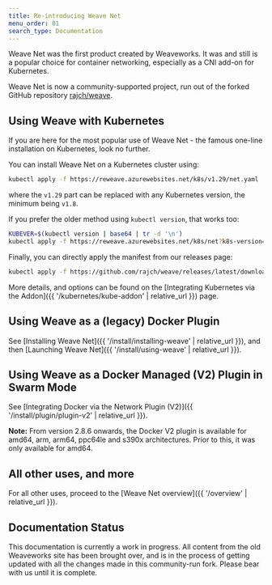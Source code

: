 ```yaml
---
title: Re-introducing Weave Net
menu_order: 01
search_type: Documentation
---
```

Weave Net was the first product created by Weaveworks. It was and still is a popular choice for container networking, especially as a CNI add-on for Kubernetes.

Weave Net is now a community-supported project, run out of the forked GitHub repository [rajch/weave](https://github.com/rajch/weave).

## Using Weave with Kubernetes

If you are here for the most popular use of Weave Net - the famous one-line installation on Kubernetes, look no further. 

You can install Weave Net on a Kubernetes cluster using:

```bash
kubectl apply -f https://reweave.azurewebsites.net/k8s/v1.29/net.yaml
```
where the `v1.29` part can be replaced with any Kubernetes version, the minimum being `v1.8`.

If you prefer the older method using `kubectl version`, that works too:

```bash
KUBEVER=$(kubectl version | base64 | tr -d '\n')
kubectl apply -f https://reweave.azurewebsites.net/k8s/net?k8s-version=$KUBEVER
```

Finally, you can directly apply the manifest from our releases page:

```bash
kubectl apply -f https://github.com/rajch/weave/releases/latest/download/weave-daemonset-k8s-1.11.yaml
```

More details, and options can be found on the [Integrating Kubernetes via the Addon]({{ '/kubernetes/kube-addon' | relative_url }}) page.

## Using Weave as a (legacy) Docker Plugin

See [Installing Weave Net]({{ '/install/installing-weave' | relative_url }}), and then [Launching Weave Net]({{ '/install/using-weave' | relative_url }}).

## Using Weave as a Docker Managed (V2) Plugin in Swarm Mode

See [Integrating Docker via the Network Plugin (V2)]({{ '/install/plugin/plugin-v2' | relative_url }}).

**Note:** From version 2.8.6 onwards, the Docker V2 plugin is available for amd64, arm, arm64, ppc64le and s390x architectures. Prior to this, it was only available for amd64.

## All other uses, and more

For all other uses, proceed to the [Weave Net overview]({{ '/overview' | relative_url }}).

## Documentation Status

This documentation is currently a work in progress. All content from the old Weaveworks site has been brought over, and is in the process of getting updated with all the changes made in this community-run fork. Please bear with us until it is complete.
